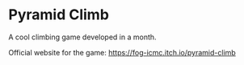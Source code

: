 # Pyramid Climb

A cool climbing game developed in a month.

Official website for the game:
https://fog-icmc.itch.io/pyramid-climb
